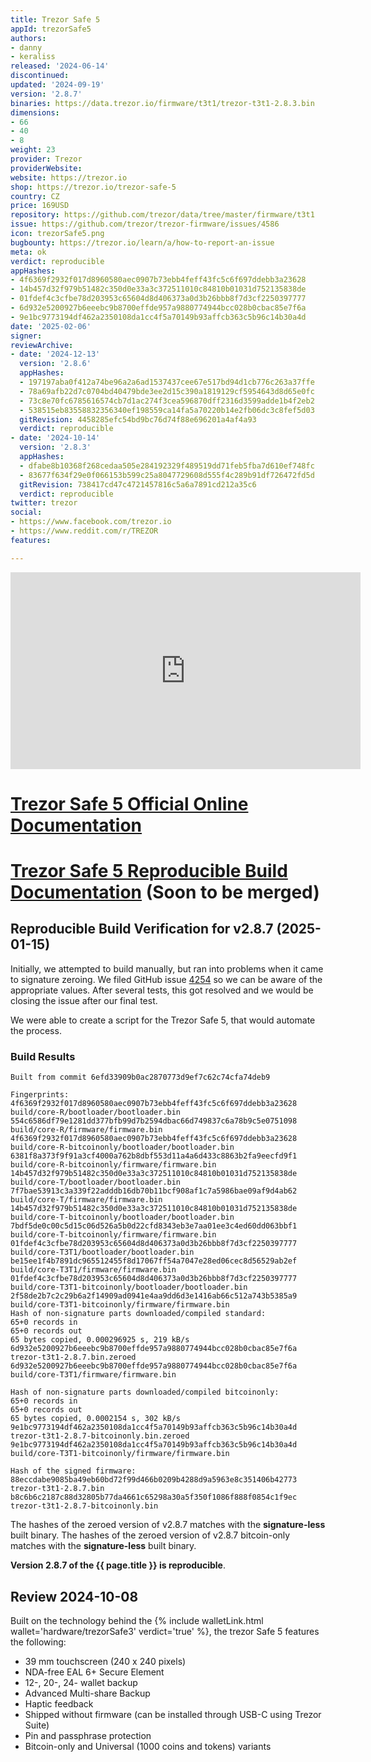 ```yaml
---
title: Trezor Safe 5
appId: trezorSafe5
authors:
- danny
- keraliss
released: '2024-06-14'
discontinued: 
updated: '2024-09-19'
version: '2.8.7'
binaries: https://data.trezor.io/firmware/t3t1/trezor-t3t1-2.8.3.bin
dimensions:
- 66
- 40
- 8
weight: 23
provider: Trezor
providerWebsite: 
website: https://trezor.io
shop: https://trezor.io/trezor-safe-5
country: CZ
price: 169USD
repository: https://github.com/trezor/data/tree/master/firmware/t3t1
issue: https://github.com/trezor/trezor-firmware/issues/4586
icon: trezorSafe5.png
bugbounty: https://trezor.io/learn/a/how-to-report-an-issue
meta: ok
verdict: reproducible
appHashes:
- 4f6369f2932f017d8960580aec0907b73ebb4feff43fc5c6f697ddebb3a23628
- 14b457d32f979b51482c350d0e33a3c372511010c84810b01031d752135838de
- 01fdef4c3cfbe78d203953c65604d8d406373a0d3b26bbb8f7d3cf2250397777
- 6d932e5200927b6eeebc9b8700effde957a9880774944bcc028b0cbac85e7f6a
- 9e1bc9773194df462a2350108da1cc4f5a70149b93affcb363c5b96c14b30a4d
date: '2025-02-06'
signer: 
reviewArchive:
- date: '2024-12-13'
  version: '2.8.6'
  appHashes:
  - 197197aba0f412a74be96a2a6ad1537437cee67e517bd94d1cb776c263a37ffe
  - 78a69afb22d7c0704bd40479bde3ee2d15c390a1819129cf5954643d8d65e0fc
  - 73c8e70fc6785616574cb7d1ac274f3cea596870dff2316d3599adde1b4f2eb2
  - 538515eb83558832356340ef198559ca14fa5a70220b14e2fb06dc3c8fef5d03
  gitRevision: 4458285efc54bd9bc76d74f88e696201a4af4a93
  verdict: reproducible
- date: '2024-10-14'
  version: '2.8.3'
  appHashes:
  - dfabe8b10368f268cedaa505e284192329f489519dd71feb5fba7d610ef748fc
  - 83677f634f29e0f066153b599c25a8047729608d555f4c289b91df726472fd5d
  gitRevision: 738417cd47c4721457816c5a6a7891cd212a35c6
  verdict: reproducible
twitter: trezor
social:
- https://www.facebook.com/trezor.io
- https://www.reddit.com/r/TREZOR
features: 

---
```


<iframe width="560" height="315" src="https://www.youtube.com/embed/1EVzbNPn6bc?si=vv88okupfrEmtEff" title="YouTube video player" frameborder="0" allow="accelerometer; autoplay; clipboard-write; encrypted-media; gyroscope; picture-in-picture; web-share" referrerpolicy="strict-origin-when-cross-origin" allowfullscreen></iframe>

# [Trezor Safe 5 Official Online Documentation](https://trezor.io/learn/a/get-started-with-the-trezor-safe-5)
# [Trezor Safe 5 Reproducible Build Documentation](https://github.com/trezor/trezor-firmware/blob/d5f2ea48feebeb4c8f7abc98392f64f23b8d9dba/docs/common/reproducible-build.md) (Soon to be merged)

## Reproducible Build Verification for v2.8.7 (2025-01-15)

Initially, we attempted to build manually, but ran into problems when it came to signature zeroing. We filed GitHub issue [4254](https://github.com/trezor/trezor-firmware/issues/4254) so we can be aware of the appropriate values. After several tests, this got resolved and we would be closing the issue after our final test. 

We were able to create a script for the Trezor Safe 5, that would automate the process.

### Build Results

```
Built from commit 6efd33909b0ac2870773d9ef7c62c74cfa74deb9

Fingerprints:
4f6369f2932f017d8960580aec0907b73ebb4feff43fc5c6f697ddebb3a23628 build/core-R/bootloader/bootloader.bin
554c6586df79e1281dd377bfb99d7b2594dbac66d749837c6a78b9c5e0751098 build/core-R/firmware/firmware.bin
4f6369f2932f017d8960580aec0907b73ebb4feff43fc5c6f697ddebb3a23628 build/core-R-bitcoinonly/bootloader/bootloader.bin
6381f8a373f9f91a3cf4000a762b8dbf553d11a4a6d433c8863b2fa9eecfd9f1 build/core-R-bitcoinonly/firmware/firmware.bin
14b457d32f979b51482c350d0e33a3c372511010c84810b01031d752135838de build/core-T/bootloader/bootloader.bin
7f7bae53913c3a339f22adddb16db70b11bcf908af1c7a5986bae09af9d4ab62 build/core-T/firmware/firmware.bin
14b457d32f979b51482c350d0e33a3c372511010c84810b01031d752135838de build/core-T-bitcoinonly/bootloader/bootloader.bin
7bdf5de0c00c5d15c06d526a5b0d22cfd8343eb3e7aa01ee3c4ed60dd063bbf1 build/core-T-bitcoinonly/firmware/firmware.bin
01fdef4c3cfbe78d203953c65604d8d406373a0d3b26bbb8f7d3cf2250397777 build/core-T3T1/bootloader/bootloader.bin
be15ee1f4b7891dc965512455f8d17067ff54a7047e28ed06cec8d56529ab2ef build/core-T3T1/firmware/firmware.bin
01fdef4c3cfbe78d203953c65604d8d406373a0d3b26bbb8f7d3cf2250397777 build/core-T3T1-bitcoinonly/bootloader/bootloader.bin
2f58de2b7c2c29b6a2f14909ad0941e4aa9dd6d3e1416ab66c512a743b5385a9 build/core-T3T1-bitcoinonly/firmware/firmware.bin
Hash of non-signature parts downloaded/compiled standard:
65+0 records in
65+0 records out
65 bytes copied, 0.000296925 s, 219 kB/s
6d932e5200927b6eeebc9b8700effde957a9880774944bcc028b0cbac85e7f6a  trezor-t3t1-2.8.7.bin.zeroed
6d932e5200927b6eeebc9b8700effde957a9880774944bcc028b0cbac85e7f6a  build/core-T3T1/firmware/firmware.bin

Hash of non-signature parts downloaded/compiled bitcoinonly:
65+0 records in
65+0 records out
65 bytes copied, 0.0002154 s, 302 kB/s
9e1bc9773194df462a2350108da1cc4f5a70149b93affcb363c5b96c14b30a4d  trezor-t3t1-2.8.7-bitcoinonly.bin.zeroed
9e1bc9773194df462a2350108da1cc4f5a70149b93affcb363c5b96c14b30a4d  build/core-T3T1-bitcoinonly/firmware/firmware.bin

Hash of the signed firmware:
88eccdabe9085ba49eb60bd72f99d466b0209b4288d9a5963e8c351406b42773  trezor-t3t1-2.8.7.bin
b8c6b6c2187c88d32805b77da4661c65298a30a5f350f1086f888f0854c1f9ec  trezor-t3t1-2.8.7-bitcoinonly.bin
```

The hashes of the zeroed version of v2.8.7 matches with the **signature-less** built binary.
The hashes of the zeroed version of v2.8.7 bitcoin-only matches with the **signature-less** built binary.

**Version 2.8.7 of the {{ page.title }} is reproducible**.


## Review 2024-10-08

Built on the technology behind the {% include walletLink.html wallet='hardware/trezorSafe3' verdict='true' %}, the trezor Safe 5 features the following: 

- 39 mm touchscreen (240 x 240 pixels)
- NDA-free EAL 6+ Secure Element
- 12-, 20-, 24- wallet backup
- Advanced Multi-share Backup
- Haptic feedback
- Shipped without firmware (can be installed through USB-C using Trezor Suite)  
- Pin and passphrase protection
- Bitcoin-only and Universal (1000 coins and tokens) variants

